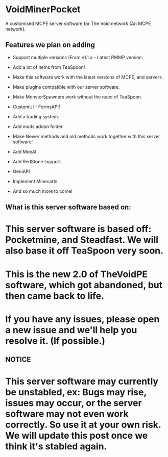# VoidMinerPocket
A customised MCPE server software for The Void network (An MCPE network).


## Features we plan on adding
* Support multiple versions (From v1.1.x - Latest PMMP version.

* Add a lot of items from TeaSpoon!

* Make this software work with the latest versions of MCPE, and servers.

* Make plugins compatible with our server software.

* Make MonsterSpawners work without the need of TeaSpoon.

* CustomUI - FormsAPI!

* Add a trading system.

* Add mods addon folder.

* Make Newer methods and old methods work together with this server software!

* Add MobAI.

* Add RedStone support.

* GeniAPI

* Implement Minecarts.

* And so much more to come!


## What is this server software based on:

# This server software is based off: Pocketmine, and Steadfast. We will also base it off TeaSpoon very soon.
# This is the new 2.0 of TheVoidPE software, which got abandoned, but then came back to life.
# If you have any issues, please open a new issue and we'll help you resolve it. (If possible.)


## NOTICE

# This server software may currently be unstabled, ex: Bugs may rise, issues may occur, or the server software may not even work correctly. So use it at your own risk. We will update this post once we think it's stabled again.
